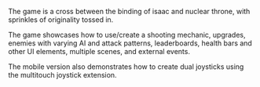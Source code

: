 The game is a cross between the binding of isaac and nuclear throne, with sprinkles of originality tossed in.

The game showcases how to use/create a shooting mechanic, upgrades, enemies with varying AI and attack patterns, leaderboards, health bars and other UI elements, multiple scenes, and external events.

The mobile version also demonstrates how to create dual joysticks using the multitouch joystick extension.